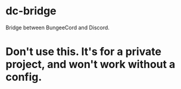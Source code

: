 # dc-bridge
Bridge between BungeeCord and Discord.

# **Don't use this. It's for a private project, and won't work without a config.**
